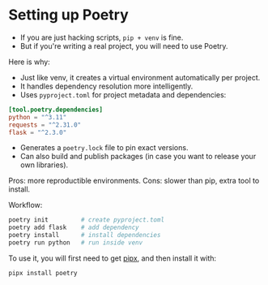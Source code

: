 # Setting up Poetry

- If you are just hacking scripts, `pip + venv` is fine.
- But if you're writing a real project, you will need to use Poetry.

Here is why:
- Just like venv, it creates a virtual environment automatically per project.
- It handles dependency resolution more intelligently.
- Uses `pyproject.toml` for project metadata and dependencies:

```toml
[tool.poetry.dependencies]
python = "^3.11"
requests = "^2.31.0"
flask = "^2.3.0"
```

- Generates a `poetry.lock` file to pin exact versions.
- Can also build and publish packages (in case you want to release your own libraries).

Pros: more reproductible environments.
Cons: slower than pip, extra tool to install.

Workflow:

```bash
poetry init         # create pyproject.toml
poetry add flask    # add dependency
poetry install      # install dependencies
poetry run python   # run inside venv
```

To use it, you will first need to get [pipx](https://github.com/pypa/pipx), and then install it with:

```bash
pipx install poetry
```
